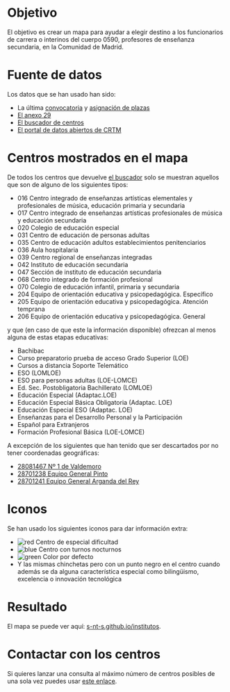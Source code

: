 # Objetivo

El objetivo es crear un mapa para ayudar a elegir destino
a los funcionarios de carrera o interinos del cuerpo 0590,
profesores de enseñanza secundaria, en la Comunidad de Madrid.

# Fuente de datos

Los datos que se han usado han sido:

* La última [convocatoria](http://www.madrid.org/cs/Satellite?c=EDRH_Generico_FA&cid=1354540246227&pagename=PortalEducacionRRHH%2FEDRH_Generico_FA%2FEDRH_generico) y [asignación de plazas](http://www.madrid.org/cs/Satellite?c=EDRH_Generico_FA&cid=1354576342904&pagename=PortalEducacionRRHH%2FEDRH_Generico_FA%2FEDRH_generico)
* [El anexo 29](http://www.madrid.org/cs/Satellite?blobcol=urldata&blobheader=application%2Fpdf&blobheadername1=Content-disposition&blobheadername2=cadena&blobheadervalue1=filename%3DAnexo+29.pdf&blobheadervalue2=language%3Des%26site%3DPortalEducacionRRHH&blobkey=id&blobtable=MungoBlobs&blobwhere=1310723140345&ssbinary=true)
* [El buscador de centros](https://gestiona.comunidad.madrid/wpad_pub/run/j/BusquedaAvanzada.icm)
* [El portal de datos abiertos de CRTM](https://data-crtm.opendata.arcgis.com/)

# Centros mostrados en el mapa

De todos los centros que devuelve [el buscador](https://gestiona.comunidad.madrid/wpad_pub/run/j/BusquedaAvanzada.icm) solo se muestran
aquellos que son de alguno de los siguientes tipos:

* 016 Centro integrado de enseñanzas artísticas elementales y profesionales de música, educación primaria y secundaria
* 017 Centro integrado de enseñanzas artísticas profesionales de música y educación secundaria
* 020 Colegio de educación especial
* 031 Centro de educación de personas adultas
* 035 Centro de educación adultos establecimientos penitenciarios
* 036 Aula hospitalaria
* 039 Centro regional de enseñanzas integradas
* 042 Instituto de educación secundaria
* 047 Sección de instituto de educación secundaria
* 068 Centro integrado de formación profesional
* 070 Colegio de educación infantil, primaria y secundaria
* 204 Equipo de orientación educativa y psicopedagógica. Específico
* 205 Equipo de orientación educativa y psicopedagógica. Atención temprana
* 206 Equipo de orientación educativa y psicopedagógica. General

y que (en caso de que este la información disponible) ofrezcan al menos alguna de estas etapas educativas:

* Bachibac
* Curso preparatorio prueba de acceso Grado Superior (LOE)
* Cursos a distancia Soporte Telemático
* ESO (LOMLOE)
* ESO para personas adultas (LOE-LOMCE)
* Ed. Sec. Postobligatoria Bachillerato (LOMLOE)
* Educación Especial (Adaptac.LOE)
* Educación Especial Básica Obligatoria (Adaptac. LOE)
* Educación Especial ESO (Adaptac. LOE)
* Enseñanzas para el Desarrollo Personal y la Participación
* Español para Extranjeros
* Formación Profesional Básica (LOE-LOMCE)

A excepción de los siguientes que han tenido que ser descartados por no tener coordenadas geográficas:

* [28081467 Nº 1 de Valdemoro](https://gestiona.comunidad.madrid/wpad_pub/run/j/MostrarFichaCentro.icm?cdCentro=28081467)
* [28701238 Equipo General Pinto](https://gestiona.comunidad.madrid/wpad_pub/run/j/MostrarFichaCentro.icm?cdCentro=28701238)
* [28701241 Equipo General Arganda del Rey](https://gestiona.comunidad.madrid/wpad_pub/run/j/MostrarFichaCentro.icm?cdCentro=28701241)

# Iconos

Se han usado los siguientes iconos para dar información extra:

* ![red](https://maps.google.com/mapfiles/ms/micons/red.png) Centro de especial dificultad
* ![blue](https://maps.google.com/mapfiles/ms/micons/blue.png) Centro con turnos nocturnos
* ![green](https://maps.google.com/mapfiles/ms/micons/green.png) Color por defecto
* Y las mismas chinchetas pero con un punto negro en el centro
cuando además se da alguna característica especial como
bilingüismo, excelencia o innovación tecnológica

# Resultado

El mapa se puede ver aquí: [s-nt-s.github.io/institutos](https://s-nt-s.github.io/institutos/).

# Contactar con los centros

Si quieres lanzar una consulta al máximo número de centros posibles de una
sola vez puedes usar [este enlace](mailto:?subject=Consulta%20en%20relacción%20al%20concurso%20de%20traslados&bcc=ah.docedeoctubre.madrid@educa.madrid.org;ah.fuenlabrada.fuenlabrada@educa.madrid.org;ah.fundaciondealcorcon.alcorcon@educa.madrid.org;ah.hgdemostoles.mostoles@educa.madrid.org;ah.hugetafe.getafe@educa.madrid.org;ah.lapaz.madrid@educa.madrid.org;ah.principedeasturias.alcala@educa.madrid.org;ah.puertadehierro.majadahonda@educa.madrid.org;ah.ramonycajal.madrid@educa.madrid.org;ah.severoochoa.leganes@educa.madrid.org;cepa.alborada.navalcarnero@educa.madrid.org;cepa.alcala@educa.madrid.org;cepa.alcorcon@educa.madrid.org;cepa.alonsoquijano.valdemoro@educa.madrid.org;cepa.aluche.madrid@educa.madrid.org;cepa.aranjuez@educa.madrid.org;cepa.arganda@educa.madrid.org;cepa.arganzuela.madrid@educa.madrid.org;cepa.buitrago@educa.madrid.org;cepa.canillejas.madrid@educa.madrid.org;cepa.centro.madrid@educa.madrid.org;cepa.cidcampeador.madrid@educa.madrid.org;cepa.ciudadlineal.madrid@educa.madrid.org;cepa.claracampoamor.alcala@educa.madrid.org;cepa.colladovillalba@educa.madrid.org;cepa.colmenarviejo@educa.madrid.org;cepa.coslada@educa.madrid.org;cepa.daoizyvelarde.madrid@educa.madrid.org;cepa.dulcechacon.aranjuez@educa.madrid.org;cepa.dulcechacon.madrid@educa.madrid.org;cepa.elmolar@educa.madrid.org;cepa.entrevias.madrid@educa.madrid.org;cepa.fuencarral.madrid@educa.madrid.org;cepa.fuenlabrada@educa.madrid.org;cepa.galapagar@educa.madrid.org;cepa.getafe@educa.madrid.org;cepa.gloriafuertes.navalcarnero@educa.madrid.org;cepa.joaquinsorolla.madrid@educa.madrid.org;cepa.josehierro.alcala@educa.madrid.org;cepa.laalbufera.madrid@educa.madrid.org;cepa.lamesta.villanuevadelacanada@educa.madrid.org;cepa.lasrosas.madrid@educa.madrid.org;cepa.lasrozas@educa.madrid.org;cepa.leganes@educa.madrid.org;cepa.losrosales.madrid@educa.madrid.org;cepa.madridvii.estremera@educa.madrid.org;cepa.mancomunidadsuroeste.grinon@educa.madrid.org;cepa.maramarillo.madrid@educa.madrid.org;cepa.mariovargasllosa.majadahonda@educa.madrid.org;cepa.moncloa.madrid@educa.madrid.org;cepa.moratalaz.madrid@educa.madrid.org;cepa.mostoles@educa.madrid.org;cepa.oporto.madrid@educa.madrid.org;cepa.orcasitas.madrid@educa.madrid.org;cepa.pabloguzman.madrid@educa.madrid.org;cepa.panbendito.madrid@educa.madrid.org;cepa.paracuellos@educa.madrid.org;cepa.parla@educa.madrid.org;cepa.pinto@educa.madrid.org;cepa.pozuelodealarcon@educa.madrid.org;cepa.rivas@educa.madrid.org;cepa.sampedro.madrid@educa.madrid.org;cepa.sanfernandodehenares@educa.madrid.org;cepa.sanlorenzo@educa.madrid.org;cepa.sanmartindelavega@educa.madrid.org;cepa.sanmartindevaldeiglesias@educa.madrid.org;cepa.sansebastian@educa.madrid.org;cepa.sierradeguadarrama.colladomediano@educa.madrid.org;cepa.tetuan.madrid@educa.madrid.org;cepa.torrejondeardoz@educa.madrid.org;cepa.torrelaguna@educa.madrid.org;cepa.torrelodones@educa.madrid.org;cepa.torresdelaalameda@educa.madrid.org;cepa.valdemoro@educa.madrid.org;cepa.vallecas.madrid@educa.madrid.org;cepa.vicalvaro.madrid@educa.madrid.org;cepa.villarejodesalvanes@educa.madrid.org;cepa.villaverde.madrid@educa.madrid.org;cepa.vistaalegre.madrid@educa.madrid.org;cepa.yucatan.soto@educa.madrid.org;cifp.simoneortega.mostoles@educa.madrid.org;cim.morenotorroba.madrid@educa.madrid.org;cim.sanlorenzo@educa.madrid.org;cp.adolfosuarez.madrid@educa.madrid.org;cp.cervantes.alcorcon@educa.madrid.org;cp.cervantes.valdilecha@educa.madrid.org;cp.elcantizal.lasrozas@educa.madrid.org;cp.elencinar.torrelodones@educa.madrid.org;cp.eugeniomuro.cadalso@educa.madrid.org;cp.garcialorca.camarma@educa.madrid.org;cp.goyeneche.nuevobaztan@educa.madrid.org;cp.isabellacatolica.navas@educa.madrid.org;cp.jesusaramburu.valdetorres@educa.madrid.org;cp.juanramonjimenez.becerril@educa.madrid.org;cp.laluna.rivas@educa.madrid.org;cp.losangeles.pozuelodealarcon@educa.madrid.org;cp.maestrorodrigo.aranjuez@educa.madrid.org;cp.mariamartin.navalcarnero@educa.madrid.org;cp.mariamoliner.villanuevadelacanada@educa.madrid.org;cp.martinagarcia.fuenteelsaz@educa.madrid.org;cp.migueldecervantes.getafe@educa.madrid.org;cp.padregarralda.villanuevadelacanada@educa.madrid.org;cp.penalta.buitrago@educa.madrid.org;cp.principedonfelipe.boadilla@educa.madrid.org;cp.principesdeasturias.pozuelodealarcon@educa.madrid.org;cp.puertadelasierra.venturada@educa.madrid.org;cp.salvadordali.fuenlabrada@educa.madrid.org;cp.salvadordemadariaga.daganzo@educa.madrid.org;cp.sanblas.ajalvir@educa.madrid.org;cp.sanmiguel.villamantilla@educa.madrid.org;cp.sansebastian.elboalo@educa.madrid.org;cp.sansuena.talamanca@educa.madrid.org;cp.santoangeldelaguarda.chapineria@educa.madrid.org;cp.santodomingo.algete@educa.madrid.org;cp.suarezsomonte.cenicientos@educa.madrid.org;cp.velazquez.fuenlabrada@educa.madrid.org;cp.vicentealeixandre.miraflores@educa.madrid.org;cp.villadecobena.cobena@educa.madrid.org;cpee.alfonsodecimo.leganes@educa.madrid.org;cpee.franciscodelpozo.madrid@educa.madrid.org;cpee.goyeneche.madrid@educa.madrid.org;cpee.guadarrama.coslada@educa.madrid.org;cpee.hospitalclinico.madrid@educa.madrid.org;cpee.hospitalmaranon.madrid@educa.madrid.org;cpee.hospitalninojesus.madrid@educa.madrid.org;cpee.infantaelena.madrid@educa.madrid.org;cpee.inmaculadaconcepcion.madrid@educa.madrid.org;cpee.joanmiro.madrid@educa.madrid.org;cpee.juanveintitres.fuenlabrada@educa.madrid.org;cpee.laquinta.madrid@educa.madrid.org;cpee.mariasoriano.madrid@educa.madrid.org;cpee.miguelhernandez.colmenarviejo@educa.madrid.org;cpee.monteabantos.lasrozas@educa.madrid.org;cpee.montessori.parla@educa.madrid.org;cpee.penalara.colladovillalba@educa.madrid.org;cpee.picasso.alcala@educa.madrid.org;cpee.poncedeleon.madrid@educa.madrid.org;cpee.princesasofia.madrid@educa.madrid.org;cpee.principedeasturias.aranjuez@educa.madrid.org;cpee.ramonycajal.getafe@educa.madrid.org;cpee.rosaparks.coslada@educa.madrid.org;cpee.severoochoa.alcorcon@educa.madrid.org;cpee.sorjuanainesdelacruz.fuenlabrada@educa.madrid.org;cpee.unamuno.mostoles@educa.madrid.org;cpee.vallecas.madrid@educa.madrid.org;cpee.vicenteferrer.sansebastian@educa.madrid.org;crei.scorazon.madrid@educa.madrid.org;eoep.alcala@educa.madrid.org;eoep.alcobendas@educa.madrid.org;eoep.alcorcon@educa.madrid.org;eoep.altascapacidades.madrid@educa.madrid.org;eoep.alteracionesdesarrollo.madrid@educa.madrid.org;eoep.aranjuez@educa.madrid.org;eoep.arganda@educa.madrid.org;eoep.arganzuela.madrid@educa.madrid.org;eoep.at.alcala@educa.madrid.org;eoep.at.alcorcon@educa.madrid.org;eoep.at.aranjuez@educa.madrid.org;eoep.at.arganda@educa.madrid.org;eoep.at.colmenarviejo@educa.madrid.org;eoep.at.fuenlabrada@educa.madrid.org;eoep.at.getafe@educa.madrid.org;eoep.at.hortaleza@educa.madrid.org;eoep.at.lacabrera@educa.madrid.org;eoep.at.latina@educa.madrid.org;eoep.at.leganes@educa.madrid.org;eoep.at.mostoles@educa.madrid.org;eoep.at.navalcarnero@educa.madrid.org;eoep.at.parla@educa.madrid.org;eoep.at.pozuelodealarcon@educa.madrid.org;eoep.at.puentevallecas@educa.madrid.org;eoep.at.sanblas@educa.madrid.org;eoep.at.sanfernando@educa.madrid.org;eoep.at.sanmartindevaldeiglesias@educa.madrid.org;eoep.at.sansebastian@educa.madrid.org;eoep.at.tetuan@educa.madrid.org;eoep.at.torrelodones@educa.madrid.org;eoep.at.villanuevadelacanada@educa.madrid.org;eoep.at.villavallecas@educa.madrid.org;eoep.at.villaverde@educa.madrid.org;eoep.auditivas.madrid@educa.madrid.org;eoep.carabanchel.madrid@educa.madrid.org;eoep.colladovillalba@educa.madrid.org;eoep.colmenarviejo@educa.madrid.org;eoep.coslada@educa.madrid.org;eoep.fuenlabrada@educa.madrid.org;eoep.getafe@educa.madrid.org;eoep.guadarrama@educa.madrid.org;eoep.hortaleza.madrid@educa.madrid.org;eoep.lacabrera@educa.madrid.org;eoep.lasrozas@educa.madrid.org;eoep.latina.madrid@educa.madrid.org;eoep.leganes@educa.madrid.org;eoep.moncloa.madrid@educa.madrid.org;eoep.moratalaz.madrid@educa.madrid.org;eoep.mostoles@educa.madrid.org;eoep.motoricas.madrid@educa.madrid.org;eoep.navalcarnero@educa.madrid.org;eoep.parla@educa.madrid.org;eoep.pinto@educa.madrid.org;eoep.pozuelodealarcon@educa.madrid.org;eoep.puentevallecas.madrid@educa.madrid.org;eoep.retiro.madrid@educa.madrid.org;eoep.rivas@educa.madrid.org;eoep.sanblas.madrid@educa.madrid.org;eoep.sanlorenzo@educa.madrid.org;eoep.sanmartindevaldeiglesias@educa.madrid.org;eoep.sansebastian@educa.madrid.org;eoep.tdah.madrid@educa.madrid.org;eoep.tetuan.madrid@educa.madrid.org;eoep.torrejondeardoz@educa.madrid.org;eoep.valdemoro@educa.madrid.org;eoep.villarejo@educa.madrid.org;eoep.villaverde.madrid@educa.madrid.org;eoep.visuales.madrid@educa.madrid.org;ies.adolfosuarez.paracuellos@educa.madrid.org;ies.africa.fuenlabrada@educa.madrid.org;ies.agora.alcobendas@educa.madrid.org;ies.alamedadeosuna.madrid@educa.madrid.org;ies.alarnes.getafe@educa.madrid.org;ies.albeniz.leganes@educa.madrid.org;ies.alberti.coslada@educa.madrid.org;ies.aldebaran.alcobendas@educa.madrid.org;ies.alfonsomoreno.brunete@educa.madrid.org;ies.alfredokraus.madrid@educa.madrid.org;ies.alkalanahar.alcala@educa.madrid.org;ies.almudena.madrid@educa.madrid.org;ies.alonsodeavellan.alcala@educa.madrid.org;ies.alonsoquijano.alcala@educa.madrid.org;ies.alpajes.aranjuez@educa.madrid.org;ies.alpedrete.alpedrete@educa.madrid.org;ies.alsatt.algete@educa.madrid.org;ies.altair.getafe@educa.madrid.org;ies.altojarama.torrelaguna@educa.madrid.org;ies.anafrank.madrid@educa.madrid.org;ies.anammatute.velilla@educa.madrid.org;ies.angelcorella.colmenarviejo@educa.madrid.org;ies.angelysern.navalcarnero@educa.madrid.org;ies.anselmolorenzo.sanmartindelavega@educa.madrid.org;ies.antares.rivas@educa.madrid.org;ies.antoniodenebrija.mostoles@educa.madrid.org;ies.antoniodomingue.madrid@educa.madrid.org;ies.antoniogala.mostoles@educa.madrid.org;ies.antoniogaudi.coslada@educa.madrid.org;ies.antoniolopez.trescantos@educa.madrid.org;ies.antoniolopezgarcia.getafe@educa.madrid.org;ies.arciprestedehita.madrid@educa.madrid.org;ies.arquitectopedro.alcala@educa.madrid.org;ies.arquitectoperid.leganes@educa.madrid.org;ies.arquitectoventurarodriguez.boadilla@educa.madrid.org;ies.arturosoria.madrid@educa.madrid.org;ies.atenea.alcala@educa.madrid.org;ies.atenea.sansebastian@educa.madrid.org;ies.avalon.valdemoro@educa.madrid.org;ies.avenidadelostor.madrid@educa.madrid.org;ies.barajas.madrid@educa.madrid.org;ies.barriodebilbao.madrid@educa.madrid.org;ies.barrioloranca.fuenlabrada@educa.madrid.org;ies.barriosimancas.madrid@educa.madrid.org;ies.beatrizgalindo.madrid@educa.madrid.org;ies.becquer.algete@educa.madrid.org;ies.benjaminrua.mostoles@educa.madrid.org;ies.blancafdezochoa.madrid@educa.madrid.org;ies.blasdeotero.madrid@educa.madrid.org;ies.burgoiecheverria.lasrozas@educa.madrid.org;ies.butarque.leganes@educa.madrid.org;ies.calatalifa.villaviciosa@educa.madrid.org;ies.calderon.pinto@educa.madrid.org;ies.calderondelabar.madrid@educa.madrid.org;ies.camilojosecela.pozuelodealarcon@educa.madrid.org;ies.canadareal.galapagar@educa.madrid.org;ies.cardenalcisnero.alcala@educa.madrid.org;ies.cardenalcisnero.madrid@educa.madrid.org;ies.cardenalherrera.madrid@educa.madrid.org;ies.carlosbousono.majadahonda@educa.madrid.org;ies.carlostercero.madrid@educa.madrid.org;ies.carmenconde.lasrozas@educa.madrid.org;ies.carmenmartingai.moralzarzal@educa.madrid.org;ies.carmenmartingai.navalcarnero@educa.madrid.org;ies.carobaroja.fuenlabrada@educa.madrid.org;ies.carpediem.chinchon@educa.madrid.org;ies.carpediem.fuenlabrada@educa.madrid.org;ies.celestinomutis.madrid@educa.madrid.org;ies.cervantes.madrid@educa.madrid.org;ies.cervantes.mostoles@educa.madrid.org;ies.churriguera.leganes@educa.madrid.org;ies.ciudaddejaen.madrid@educa.madrid.org;ies.ciudaddelosangeles.madrid@educa.madrid.org;ies.ciudaddelospoetas.madrid@educa.madrid.org;ies.ciudadescolar.madrid@educa.madrid.org;ies.claracampoamor.mostoles@educa.madrid.org;ies.colmenarejo@educa.madrid.org;ies.complutense.alcala@educa.madrid.org;ies.condedeorgaz.madrid@educa.madrid.org;ies.cortesdecadiz.elmolar@educa.madrid.org;ies.damasoalonso.madrid@educa.madrid.org;ies.delibes.madrid@educa.madrid.org;ies.delibes.mejorada@educa.madrid.org;ies.dionisioaguado.fuenlabrada@educa.madrid.org;ies.doloresibarruri.fuenlabrada@educa.madrid.org;ies.domenicoscarlat.aranjuez@educa.madrid.org;ies.donpelayo.villalbilla@educa.madrid.org;ies.duquederivas.rivas@educa.madrid.org;ies.eijogaray.madrid@educa.madrid.org;ies.elalamo.elalamo@educa.madrid.org;ies.elcanaveral.mostoles@educa.madrid.org;ies.elcarrascal.arganda@educa.madrid.org;ies.elescorial.elescorial@educa.madrid.org;ies.elespinillo.madrid@educa.madrid.org;ies.elisasorianofischer.getafe@educa.madrid.org;ies.elolivo.parla@educa.madrid.org;ies.elpinar.alcorcon@educa.madrid.org;ies.emiliocastelar.madrid@educa.madrid.org;ies.emperatrizmaria.madrid@educa.madrid.org;ies.europa.mostoles@educa.madrid.org;ies.europa.rivas@educa.madrid.org;ies.federicamontsen.fuenlabrada@educa.madrid.org;ies.felipesegundo.madrid@educa.madrid.org;ies.felipetrigo.mostoles@educa.madrid.org;ies.fernangomez.humanes@educa.madrid.org;ies.forges.madrid@educa.madrid.org;ies.fortuny.madrid@educa.madrid.org;ies.franciscadepedraza.alcala@educa.madrid.org;ies.franciscoayala.hoyodemanzanares@educa.madrid.org;ies.franciscoayala.madrid@educa.madrid.org;ies.franciscoumbral.ciempozuelos@educa.madrid.org;ies.gabrielamistral.arroyomolinos@educa.madrid.org;ies.gabrielcisneros.mostoles@educa.madrid.org;ies.galileogalilei.alcorcon@educa.madrid.org;ies.garciaberlanga.coslada@educa.madrid.org;ies.garcialorca.lasrozas@educa.madrid.org;ies.garciamarquez.leganes@educa.madrid.org;ies.garciamarquez.madrid@educa.madrid.org;ies.garciamorato.madrid@educa.madrid.org;ies.gasparsanz.meco@educa.madrid.org;ies.gerardodiego.pozuelodealarcon@educa.madrid.org;ies.ginerdelosrios.alcobendas@educa.madrid.org;ies.gloriafuertes.alcobendas@educa.madrid.org;ies.gomezmoreno.madrid@educa.madrid.org;ies.gongora.torrejondeardoz@educa.madrid.org;ies.gonzaloanes.colladomediano@educa.madrid.org;ies.gonzalochacon.arroyomolinos@educa.madrid.org;ies.goya.madrid@educa.madrid.org;ies.grancapitan.madrid@educa.madrid.org;ies.grandecovian.arganda@educa.madrid.org;ies.gregoriomaranon.madrid@educa.madrid.org;ies.grinon.grinon@educa.madrid.org;ies.guadarrama@educa.madrid.org;ies.hosteleria.alcala@educa.madrid.org;ies.hosteleria.madrid@educa.madrid.org;ies.humanejos.parla@educa.madrid.org;ies.humanes.humanes@educa.madrid.org;ies.icaro.getafe@educa.madrid.org;ies.ignacioaldecoa.getafe@educa.madrid.org;ies.ignacioellacuria.alcala@educa.madrid.org;ies.infantaelena.galapagar@educa.madrid.org;ies.isaacperal.torrejondeardoz@educa.madrid.org;ies.isabellacatolica.boadilla@educa.madrid.org;ies.isabellacatolica.madrid@educa.madrid.org;ies.isidradeguzman.alcala@educa.madrid.org;ies.islasfilipinas.madrid@educa.madrid.org;ies.itaca.alcorcon@educa.madrid.org;ies.iturralde.madrid@educa.madrid.org;ies.jaimeferran.colladovillalba@educa.madrid.org;ies.jaimeferran.sanfernando@educa.madrid.org;ies.jaimevera.madrid@educa.madrid.org;ies.janegoodall.madrid@educa.madrid.org;ies.jimenamenendezpidal.fuenlabrada@educa.madrid.org;ies.joanmiro.sansebastian@educa.madrid.org;ies.joaquinaraujo.fuenlabrada@educa.madrid.org;ies.joaquinrodrigo.madrid@educa.madrid.org;ies.joaquinturina.madrid@educa.madrid.org;ies.jorgeguillen.alcorcon@educa.madrid.org;ies.jorgemanrique.trescantos@educa.madrid.org;ies.josefinaaldecoa.alcorcon@educa.madrid.org;ies.josegarcianieto.lasrozas@educa.madrid.org;ies.josehierro.getafe@educa.madrid.org;ies.josepedroperezllorca.parla@educa.madrid.org;ies.josesaramago.arganda@educa.madrid.org;ies.josesaramago.majadahonda@educa.madrid.org;ies.jovellanos.fuenlabrada@educa.madrid.org;ies.juanadecastilla.madrid@educa.madrid.org;ies.juanbautistamonegro.torrejondeardoz@educa.madrid.org;ies.juancarlosprimero.ciempozuelos@educa.madrid.org;ies.juandeherrera.sanlorenzo@educa.madrid.org;ies.juandelacierva.madrid@educa.madrid.org;ies.juandemairena.sansebastian@educa.madrid.org;ies.juandevillanuev.madrid@educa.madrid.org;ies.juangris.mostoles@educa.madrid.org;ies.juanramonjimenez.madrid@educa.madrid.org;ies.juliopalacios.sansebastian@educa.madrid.org;ies.julioverne.leganes@educa.madrid.org;ies.laarboleda.alcorcon@educa.madrid.org;ies.lacabrera@educa.madrid.org;ies.ladehesilla.cercedilla@educa.madrid.org;ies.laestrella.madrid@educa.madrid.org;ies.lafortuna.leganes@educa.madrid.org;ies.lagunadejoatzel.getafe@educa.madrid.org;ies.lalaguna.parla@educa.madrid.org;ies.lapaloma.madrid@educa.madrid.org;ies.lapaz.alcobendas@educa.madrid.org;ies.lapoveda.arganda@educa.madrid.org;ies.larra.madrid@educa.madrid.org;ies.lasamericas.parla@educa.madrid.org;ies.lascanteras.colladovillalba@educa.madrid.org;ies.lasencinas.villanuevadelacanada@educa.madrid.org;ies.lasenda.getafe@educa.madrid.org;ies.laserna.fuenlabrada@educa.madrid.org;ies.laslagunas.rivas@educa.madrid.org;ies.lasmusas.madrid@educa.madrid.org;ies.lasveredillas.torrejondeardoz@educa.madrid.org;ies.lazarocardenas.colladovillalba@educa.madrid.org;ies.lazarocarreter.alcala@educa.madrid.org;ies.leonardodavinci.madrid@educa.madrid.org;ies.leonardodavinci.majadahonda@educa.madrid.org;ies.leonfelipe.getafe@educa.madrid.org;ies.leonfelipe.torrejondeardoz@educa.madrid.org;ies.lopedevega.madrid@educa.madrid.org;ies.lopezaranguren.fuenlabrada@educa.madrid.org;ies.loscastillos.alcorcon@educa.madrid.org;ies.losolivos.mejorada@educa.madrid.org;ies.losrosales.mostoles@educa.madrid.org;ies.luisbraille.coslada@educa.madrid.org;ies.luisbunuel.alcorcon@educa.madrid.org;ies.luisbunuel.mostoles@educa.madrid.org;ies.luisgarciaberlanga.guadalix@educa.madrid.org;ies.luisvives.leganes@educa.madrid.org;ies.machado.alcala@educa.madrid.org;ies.madridsur.madrid@educa.madrid.org;ies.maestrojmleonet.villadelprado@educa.madrid.org;ies.maestromatiasbravo.valdemoro@educa.madrid.org;ies.magerit.madrid@educa.madrid.org;ies.malalayousafzai.madrid@educa.madrid.org;ies.malasana.mostoles@educa.madrid.org;ies.manueldefalla.coslada@educa.madrid.org;ies.manueldefalla.mostoles@educa.madrid.org;ies.manuelelkinpatarroyo.parla@educa.madrid.org;ies.manuelfragairibarne.madrid@educa.madrid.org;ies.maranon.alcala@educa.madrid.org;ies.margaritasalas.majadahonda@educa.madrid.org;ies.mariademolina.madrid@educa.madrid.org;ies.mariadezayas.majadahonda@educa.madrid.org;ies.mariagoyrigoyri.madrid@educa.madrid.org;ies.mariaguerrero.colladovillalba@educa.madrid.org;ies.mariamoliner.coslada@educa.madrid.org;ies.marianapineda.madrid@educa.madrid.org;ies.mariarodrigo.madrid@educa.madrid.org;ies.mariazambrano.leganes@educa.madrid.org;ies.marquesdesantil.colmenarviejo@educa.madrid.org;ies.marquesdesuanze.madrid@educa.madrid.org;ies.mateoaleman.alcala@educa.madrid.org;ies.maximotrueba.boadilla@educa.madrid.org;ies.menendezpelayo.getafe@educa.madrid.org;ies.miguelcatalan.coslada@educa.madrid.org;ies.migueldecervantes.daganzo@educa.madrid.org;ies.migueldelibes.torrejondelacalzada@educa.madrid.org;ies.miguelhernandez.mostoles@educa.madrid.org;ies.mirasierra.madrid@educa.madrid.org;ies.montserratcaballe.trescantos@educa.madrid.org;ies.narcismonturiol.parla@educa.madrid.org;ies.neilarmstrong.valdemoro@educa.madrid.org;ies.neruda.leganes@educa.madrid.org;ies.newton.madrid@educa.madrid.org;ies.nicolascopernico.parla@educa.madrid.org;ies.numancia.madrid@educa.madrid.org;ies.ortegaygasset.madrid@educa.madrid.org;ies.pacifico.madrid@educa.madrid.org;ies.palasatenea.torrejondeardoz@educa.madrid.org;ies.palomerasvallecas.madrid@educa.madrid.org;ies.parquealuche.madrid@educa.madrid.org;ies.parquelisboa.alcorcon@educa.madrid.org;ies.pedrodetolosa.sanmartindevaldeiglesias@educa.madrid.org;ies.pedroduque.leganes@educa.madrid.org;ies.pedrosalinas.madrid@educa.madrid.org;ies.picasso.pinto@educa.madrid.org;ies.piobaroja.madrid@educa.madrid.org;ies.pradodesantodomingo.alcorcon@educa.madrid.org;ies.pradolongo.madrid@educa.madrid.org;ies.principefelipe.madrid@educa.madrid.org;ies.profesorjulioperez.rivas@educa.madrid.org;ies.puigadam.getafe@educa.madrid.org;ies.quevedo.madrid@educa.madrid.org;ies.rafaelfruhbeckdeburgos.leganes@educa.madrid.org;ies.ramirodemaeztu.madrid@educa.madrid.org;ies.ramonycajal.madrid@educa.madrid.org;ies.rayuela.mostoles@educa.madrid.org;ies.renacimiento.madrid@educa.madrid.org;ies.reyfernando.sanfernando@educa.madrid.org;ies.reypastor.madrid@educa.madrid.org;ies.rosachacel.colmenarviejo@educa.madrid.org;ies.rosachacel.madrid@educa.madrid.org;ies.sabinofernandezcampo.robledo@educa.madrid.org;ies.salvadorallende.fuenlabrada@educa.madrid.org;ies.salvadordali.leganes@educa.madrid.org;ies.salvadordali.madrid@educa.madrid.org;ies.sampedro.trescantos@educa.madrid.org;ies.sanagustin.sanagustin@educa.madrid.org;ies.sanblas.madrid@educa.madrid.org;ies.sancristobal.madrid@educa.madrid.org;ies.sanfernando.madrid@educa.madrid.org;ies.sanisidoro.madrid@educa.madrid.org;ies.sanisidro.madrid@educa.madrid.org;ies.sanjuanbautista.madrid@educa.madrid.org;ies.sanjuandelacruz.pozuelodealarcon@educa.madrid.org;ies.sanmateo.madrid@educa.madrid.org;ies.sannicasio.leganes@educa.madrid.org;ies.santaengracia.madrid@educa.madrid.org;ies.santaeugenia.madrid@educa.madrid.org;ies.santamarca.madrid@educa.madrid.org;ies.santateresa.madrid@educa.madrid.org;ies.santiagorusinol.aranjuez@educa.madrid.org;ies.satafi.getafe@educa.madrid.org;ies.sendagaliana.torres@educa.madrid.org;ies.severoochoa.alcobendas@educa.madrid.org;ies.sevillalanueva.sevilla@educa.madrid.org;ies.sierradeguadarrama.soto@educa.madrid.org;ies.sigloveintiuno.leganes@educa.madrid.org;ies.simoneveil.paracuellos@educa.madrid.org;ies.sorjuanadelacruz.cubasdelasagra@educa.madrid.org;ies.tetuan.madrid@educa.madrid.org;ies.tiernogalvan.leganes@educa.madrid.org;ies.tiernogalvan.madrid@educa.madrid.org;ies.tiernogalvan.parla@educa.madrid.org;ies.tirsodemolina.madrid@educa.madrid.org;ies.tomasyvaliente.madrid@educa.madrid.org;ies.torcuatofdezmiranda.arroyomolinos@educa.madrid.org;ies.torrenteballest.sansebastian@educa.madrid.org;ies.uno.lasrozas@educa.madrid.org;ies.valdebernardo.madrid@educa.madrid.org;ies.vallecasuno.madrid@educa.madrid.org;ies.valleinclan.torrejondeardoz@educa.madrid.org;ies.valmayor.valdemorillo@educa.madrid.org;ies.vegadeljarama.sanfernando@educa.madrid.org;ies.velazquez.mostoles@educa.madrid.org;ies.velazquez.torrelodones@educa.madrid.org;ies.vicentealeixand.pinto@educa.madrid.org;ies.victoria.villarejo@educa.madrid.org;ies.victoriakent.fuenlabrada@educa.madrid.org;ies.victoriakent.torrejondeardoz@educa.madrid.org;ies.villablanca.madrid@educa.madrid.org;ies.villadevaldemoro.valdemoro@educa.madrid.org;ies.villadevallecas.madrid@educa.madrid.org;ies.villanuevadelpardillo@educa.madrid.org;ies.villarejo@educa.madrid.org;ies.villaverde.madrid@educa.madrid.org;ies.vistaalegre.madrid@educa.madrid.org;sies.africa.moraleja@educa.madrid.org;sies.anselmolorenzo.morata@educa.madrid.org;sies.carpediem.colmenardeoreja@educa.madrid.org;sies.lapoveda.camporeal@educa.madrid.org;sies.luisdegongora.loeches@educa.madrid.org).